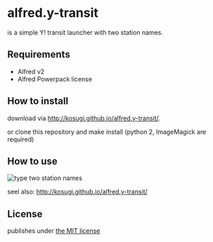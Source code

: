 # alfred.y-transit

is a simple Y! transit launcher with two station names.

## Requirements

* Alfred v2
* Alfred Powerpack license

## How to install

download via <http://kosugi.github.io/alfred.y-transit/>.

or clone this repository and make install (python 2, ImageMagick are required)

## How to use

![type two station names](http://kosugi.github.io/alfred.y-transit/ss1.png)

seel also: <http://kosugi.github.io/alfred.y-transit/>

## License

publishes under [the MIT license](https://github.com/kosugi/alfred.y-transit/blob/master/COPYING)
